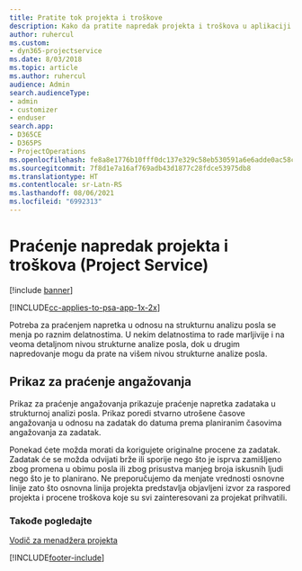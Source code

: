 ```yaml
---
title: Pratite tok projekta i troškove
description: Kako da pratite napredak projekta i troškova u aplikaciji Project Service
author: ruhercul
ms.custom:
- dyn365-projectservice
ms.date: 8/03/2018
ms.topic: article
ms.author: ruhercul
audience: Admin
search.audienceType:
- admin
- customizer
- enduser
search.app:
- D365CE
- D365PS
- ProjectOperations
ms.openlocfilehash: fe8a8e1776b10fff0dc137e329c58eb530591a6e6adde0ac58ca83d323c5da4f
ms.sourcegitcommit: 7f8d1e7a16af769adb43d1877c28fdce53975db8
ms.translationtype: HT
ms.contentlocale: sr-Latn-RS
ms.lasthandoff: 08/06/2021
ms.locfileid: "6992313"
---
```

# <a name="track-project-progress-and-cost-project-service"></a>Praćenje napredak projekta i troškova (Project Service)

[!include [banner](../includes/psa-now-project-operations.md)]

[!INCLUDE[cc-applies-to-psa-app-1x-2x](../includes/cc-applies-to-psa-app-1x-2x.md)]

Potreba za praćenjem napretka u odnosu na strukturnu analizu posla se menja po raznim delatnostima. U nekim delatnostima to rade marljivije i na veoma detaljnom nivou strukturne analize posla, dok u drugim napredovanje mogu da prate na višem nivou strukturne analize posla.  
  
## <a name="effort-tracking-view"></a>Prikaz za praćenje angažovanja  
Prikaz za praćenje angažovanja prikazuje praćenje napretka zadataka u strukturnoj analizi posla. Prikaz poredi stvarno utrošene časove angažovanja u odnosu na zadatak do datuma prema planiranim časovima angažovanja za zadatak.  
  
Ponekad ćete možda morati da korigujete originalne procene za zadatak. Zadatak će se možda odvijati brže ili sporije nego što je isprva zamišljeno zbog promena u obimu posla ili zbog prisustva manjeg broja iskusnih ljudi nego što je to planirano. Ne preporučujemo da menjate vrednosti osnovne linije zato što osnovna linija projekta predstavlja objavljeni izvor za raspored projekta i procene troškova koje su svi zainteresovani za projekat prihvatili.  
  
### <a name="see-also"></a>Takođe pogledajte  
 [Vodič za menadžera projekta](../psa/project-manager-guide.md)


[!INCLUDE[footer-include](../includes/footer-banner.md)]